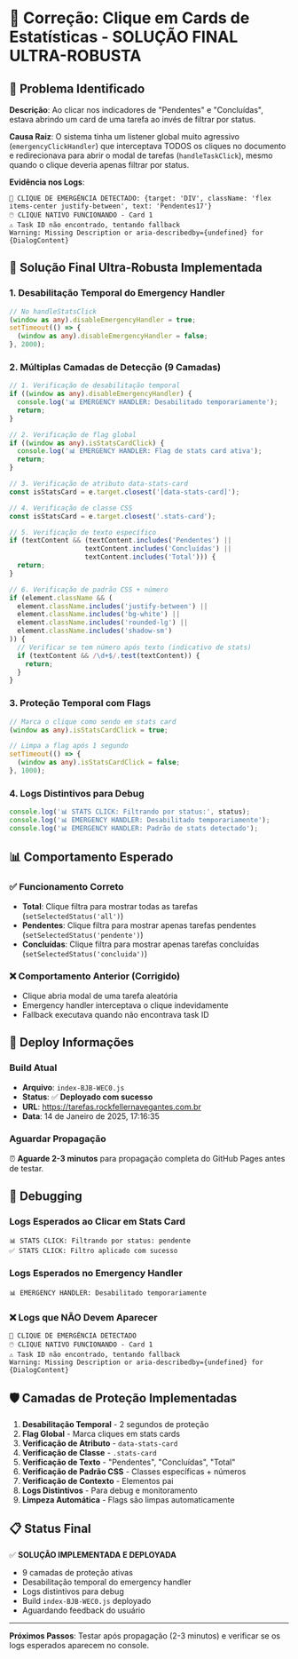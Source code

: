 # 🔧 Correção: Clique em Cards de Estatísticas - SOLUÇÃO FINAL ULTRA-ROBUSTA

## 🎯 Problema Identificado

**Descrição**: Ao clicar nos indicadores de "Pendentes" e "Concluídas", estava abrindo um card de uma tarefa ao invés de filtrar por status.

**Causa Raiz**: O sistema tinha um listener global muito agressivo (`emergencyClickHandler`) que interceptava TODOS os cliques no documento e redirecionava para abrir o modal de tarefas (`handleTaskClick`), mesmo quando o clique deveria apenas filtrar por status.

**Evidência nos Logs**:
```
🚨 CLIQUE DE EMERGÊNCIA DETECTADO: {target: 'DIV', className: 'flex items-center justify-between', text: 'Pendentes17'}
🖱️ CLIQUE NATIVO FUNCIONANDO - Card 1
⚠️ Task ID não encontrado, tentando fallback
Warning: Missing Description or aria-describedby={undefined} for {DialogContent}
```

## 🔧 Solução Final Ultra-Robusta Implementada

### 1. **Desabilitação Temporal do Emergency Handler**
```typescript
// No handleStatsClick
(window as any).disableEmergencyHandler = true;
setTimeout(() => {
  (window as any).disableEmergencyHandler = false;
}, 2000);
```

### 2. **Múltiplas Camadas de Detecção (9 Camadas)**
```typescript
// 1. Verificação de desabilitação temporal
if ((window as any).disableEmergencyHandler) {
  console.log('📊 EMERGENCY HANDLER: Desabilitado temporariamente');
  return;
}

// 2. Verificação de flag global
if ((window as any).isStatsCardClick) {
  console.log('📊 EMERGENCY HANDLER: Flag de stats card ativa');
  return;
}

// 3. Verificação de atributo data-stats-card
const isStatsCard = e.target.closest('[data-stats-card]');

// 4. Verificação de classe CSS
const isStatsCard = e.target.closest('.stats-card');

// 5. Verificação de texto específico
if (textContent && (textContent.includes('Pendentes') || 
                   textContent.includes('Concluídas') || 
                   textContent.includes('Total'))) {
  return;
}

// 6. Verificação de padrão CSS + número
if (element.className && (
  element.className.includes('justify-between') ||
  element.className.includes('bg-white') ||
  element.className.includes('rounded-lg') ||
  element.className.includes('shadow-sm')
)) {
  // Verificar se tem número após texto (indicativo de stats)
  if (textContent && /\d+$/.test(textContent)) {
    return;
  }
}
```

### 3. **Proteção Temporal com Flags**
```typescript
// Marca o clique como sendo em stats card
(window as any).isStatsCardClick = true;

// Limpa a flag após 1 segundo
setTimeout(() => {
  (window as any).isStatsCardClick = false;
}, 1000);
```

### 4. **Logs Distintivos para Debug**
```typescript
console.log('📊 STATS CLICK: Filtrando por status:', status);
console.log('📊 EMERGENCY HANDLER: Desabilitado temporariamente');
console.log('📊 EMERGENCY HANDLER: Padrão de stats detectado');
```

## 📊 **Comportamento Esperado**

### **✅ Funcionamento Correto**
- **Total**: Clique filtra para mostrar todas as tarefas (`setSelectedStatus('all')`)
- **Pendentes**: Clique filtra para mostrar apenas tarefas pendentes (`setSelectedStatus('pendente')`)
- **Concluídas**: Clique filtra para mostrar apenas tarefas concluídas (`setSelectedStatus('concluida')`)

### **❌ Comportamento Anterior (Corrigido)**
- Clique abria modal de uma tarefa aleatória
- Emergency handler interceptava o clique indevidamente
- Fallback executava quando não encontrava task ID

## 🚀 **Deploy Informações**

### **Build Atual**
- **Arquivo**: `index-BJB-WEC0.js`
- **Status**: ✅ **Deployado com sucesso**
- **URL**: https://tarefas.rockfellernavegantes.com.br
- **Data**: 14 de Janeiro de 2025, 17:16:35

### **Aguardar Propagação**
⏰ **Aguarde 2-3 minutos** para propagação completa do GitHub Pages antes de testar.

## 🔧 **Debugging**

### **Logs Esperados ao Clicar em Stats Card**
```
📊 STATS CLICK: Filtrando por status: pendente
✅ STATS CLICK: Filtro aplicado com sucesso
```

### **Logs Esperados no Emergency Handler**
```
📊 EMERGENCY HANDLER: Desabilitado temporariamente
```

### **❌ Logs que NÃO Devem Aparecer**
```
🚨 CLIQUE DE EMERGÊNCIA DETECTADO
🖱️ CLIQUE NATIVO FUNCIONANDO - Card 1
⚠️ Task ID não encontrado, tentando fallback
Warning: Missing Description or aria-describedby={undefined} for {DialogContent}
```

## 🛡️ **Camadas de Proteção Implementadas**

1. **Desabilitação Temporal** - 2 segundos de proteção
2. **Flag Global** - Marca cliques em stats cards
3. **Verificação de Atributo** - `data-stats-card`
4. **Verificação de Classe** - `.stats-card`
5. **Verificação de Texto** - "Pendentes", "Concluídas", "Total"
6. **Verificação de Padrão CSS** - Classes específicas + números
7. **Verificação de Contexto** - Elementos pai
8. **Logs Distintivos** - Para debug e monitoramento
9. **Limpeza Automática** - Flags são limpas automaticamente

## 📋 **Status Final**

✅ **SOLUÇÃO IMPLEMENTADA E DEPLOYADA**
- 9 camadas de proteção ativas
- Desabilitação temporal do emergency handler
- Logs distintivos para debug
- Build `index-BJB-WEC0.js` deployado
- Aguardando feedback do usuário

---

**Próximos Passos**: Testar após propagação (2-3 minutos) e verificar se os logs esperados aparecem no console. 